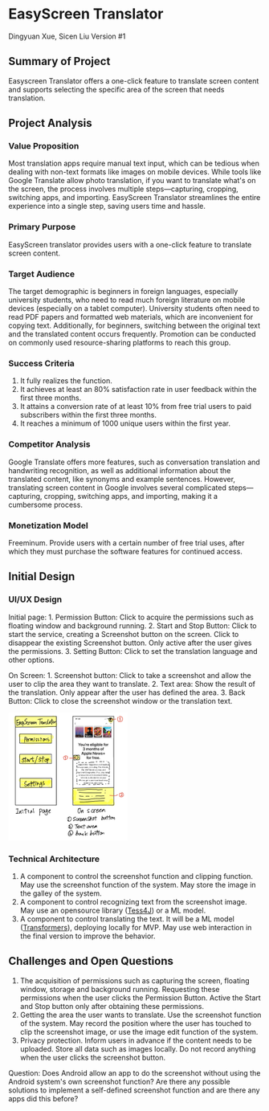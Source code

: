 # EasyScreen Translator

Dingyuan Xue, Sicen Liu 
Version #1

## Summary of Project

Easyscreen Translator offers a one-click feature to translate screen content and supports selecting the specific area of the screen that needs translation.

## Project Analysis

### Value Proposition

Most translation apps require manual text input, which can be tedious when dealing with non-text formats like images on mobile devices. While tools like Google Translate allow photo translation, if you want to translate what's on the screen, the process involves multiple steps—capturing, cropping, switching apps, and importing. EasyScreen Translator streamlines the entire experience into a single step, saving users time and hassle.

### Primary Purpose

EasyScreen translator provides users with a one-click feature to translate screen content.

### Target Audience

The target demographic is beginners in foreign languages, especially university students, who need to read much foreign literature on mobile devices (especially on a tablet computer). University students often need to read PDF papers and formatted web materials, which are inconvenient for copying text. Additionally, for beginners, switching between the original text and the translated content occurs frequently. Promotion can be conducted on commonly used resource-sharing platforms to reach this group.

### Success Criteria

1. It fully realizes the function. 
2. It achieves at least an 80% satisfaction rate in user feedback within the first three months.
3. It attains a conversion rate of at least 10% from free trial users to paid subscribers within the first three months.
4. It reaches a minimum of 1000 unique users within the first year.

### Competitor Analysis

Google Translate offers more features, such as conversation translation and handwriting recognition, as well as additional information about the translated content, like synonyms and example sentences. However, translating screen content in Google involves several complicated steps—capturing, cropping, switching apps, and importing, making it a cumbersome process.

### Monetization Model

Freeminum. Provide users with a certain number of free trial uses, after which they must purchase the software features for continued access.

## Initial Design

### UI/UX Design

Initial page: 1. Permission Button: Click to acquire the permissions such as floating window and background running. 2. Start and Stop Button: Click to start the service, creating a Screenshot button on the screen. Click to disappear the existing Screenshot button. Only active after the user gives the permissions. 3. Setting Button: Click to set the translation language and other options.

On Screen: 1. Screenshot button: Click to take a screenshot and allow the user to clip the area they want to translate. 2. Text area: Show the result of the translation. Only appear after the user has defined the area. 3. Back Button: Click to close the screenshot window or the translation text. 

<img src="https://github.com/Lance-Azrael/CSS-545-UWB/blob/CP1/CP1%20image.jpg?raw=true" alt="img" style="zoom:25%;" />

### Technical Architecture

1. A component to control the screenshot function and clipping function. May use the screenshot function of the system. May store the image in the galley of the system.
2. A component to control recognizing text from the screenshot image. May use an opensource library ([Tess4J](https://github.com/nguyenq/tess4j)) or a ML model.
3. A component to control translating the text. It will be a ML model ([Transformers](https://github.com/huggingface/transformers)), deploying locally for MVP. May use web interaction in the final version to improve the behavior. 

## Challenges and Open Questions

1. The acquisition of permissions such as capturing the screen, floating window, storage and background running. Requesting these permissions when the user clicks the Permission Button. Active the Start and Stop button only after obtaining these permissions. 
2. Getting the area the user wants to translate. Use the screenshot function of the system. May record the position where the user has touched to clip the screenshot image, or use the image edit function of the system. 
3. Privacy protection. Inform users in advance if the content needs to be uploaded. Store all data such as images locally. Do not record anything when the user clicks the screenshot button. 

Question: Does Android allow an app to do the screenshot without using the Android system's own screenshot function? Are there any possible solutions to implement a self-defined screenshot function and are there any apps did this before?
